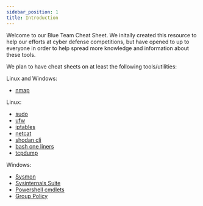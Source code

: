 ```yaml
---
sidebar_position: 1
title: Introduction
---
```


Welcome to our Blue Team Cheat Sheet. We initally created this resource to help our efforts at cyber defense competitions, but have opened to up to everyone in order to help spread more knowledge and information about these tools.  

We plan to have cheat sheets on at least the following tools/utilities:  

Linux and Windows:
 - [nmap](docs/cheatsheet/Windows+Linux/nmap/)

Linux:
 - [sudo](docs/cheatsheet/Linux/sudo)
 - [ufw](docs/cheatsheet/Linux/ufw)
 - [iptables](docs/cheatsheet/Linux/iptables)
 - [netcat](docs/cheatsheet/Linux/netcat)
 - [shodan cli](docs/cheatsheet/Linux/shodan)
 - [bash one liners](docs/cheatsheet/Linux/bash)
 - [tcpdump](docs/cheatsheet/Linux/tcpdump)

Windows:
 - [Sysmon](docs/cheatsheet/Windows/sysmon)
 - [Sysinternals Suite](docs/cheatsheet/Windows/sysinternal)
 - [Powershell cmdlets](docs/cheatsheet/Windows/powershellcmdlets)
 - [Group Policy](docs/cheatsheet/Windows/grouppolicy)
